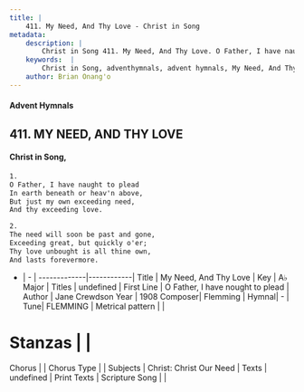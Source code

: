 ```yaml
---
title: |
    411. My Need, And Thy Love - Christ in Song
metadata:
    description: |
        Christ in Song 411. My Need, And Thy Love. O Father, I have naught to plead In earth beneath or heav'n above, But just my own exceeding need, And thy exceeding love.
    keywords:  |
        Christ in Song, adventhymnals, advent hymnals, My Need, And Thy Love, O Father, I have nought to plead. 
    author: Brian Onang'o
---
```


#### Advent Hymnals
## 411. MY NEED, AND THY LOVE
####  Christ in Song,

```txt
1.
O Father, I have naught to plead
In earth beneath or heav'n above,
But just my own exceeding need,
And thy exceeding love.

2.
The need will soon be past and gone,
Exceeding great, but quickly o'er;
Thy love unbought is all thine own,
And lasts forevermore.


```

- |   -  |
-------------|------------|
Title | My Need, And Thy Love |
Key | A♭ Major |
Titles | undefined |
First Line | O Father, I have nought to plead |
Author | Jane Crewdson
Year | 1908
Composer| Flemming |
Hymnal|  - |
Tune| FLEMMING |
Metrical pattern | |
# Stanzas |  |
Chorus |  |
Chorus Type |  |
Subjects | Christ: Christ Our Need |
Texts | undefined |
Print Texts | 
Scripture Song |  |
    
